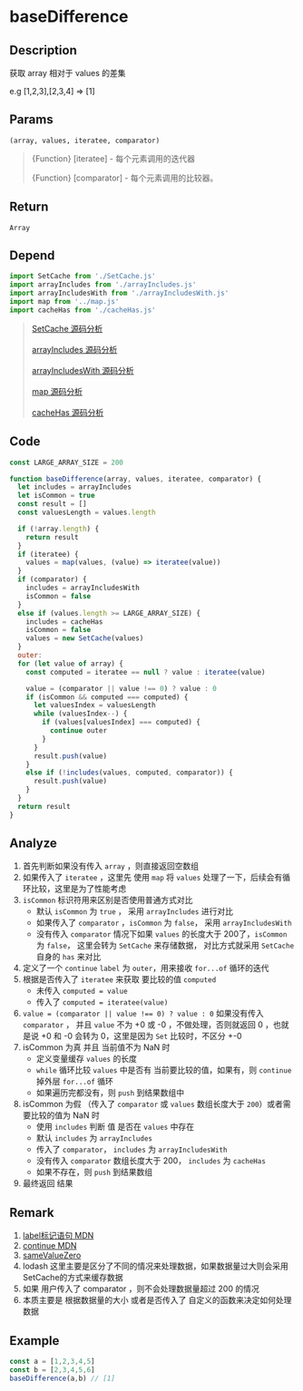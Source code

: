 # baseDifference 

## Description 
获取 array 相对于 values 的差集

e.g [1,2,3],[2,3,4] => [1]
## Params
`(array, values, iteratee, comparator)`
> {Function} [iteratee] - 每个元素调用的迭代器
>
> {Function} [comparator] - 每个元素调用的比较器。
>

## Return
`Array`
## Depend
```js
import SetCache from './SetCache.js'
import arrayIncludes from './arrayIncludes.js'
import arrayIncludesWith from './arrayIncludesWith.js'
import map from '../map.js'
import cacheHas from './cacheHas.js'
```
> [SetCache 源码分析](./setCache.md)
> <br/>
> <br/>
> [arrayIncludes 源码分析](./arrayIncludes.md)
> <br/>
> <br/>
> [arrayIncludesWith 源码分析](./arrayIncludesWith.md)
> <br/>
> <br/>
> [map 源码分析](../export/map.md)
> <br/>
> <br/>
> [cacheHas 源码分析](./cacheHas.md)

## Code
```js
const LARGE_ARRAY_SIZE = 200

function baseDifference(array, values, iteratee, comparator) {
  let includes = arrayIncludes
  let isCommon = true
  const result = []
  const valuesLength = values.length

  if (!array.length) {
    return result
  }
  if (iteratee) {
    values = map(values, (value) => iteratee(value))
  }
  if (comparator) {
    includes = arrayIncludesWith
    isCommon = false
  }
  else if (values.length >= LARGE_ARRAY_SIZE) {
    includes = cacheHas
    isCommon = false
    values = new SetCache(values)
  }
  outer:
  for (let value of array) {
    const computed = iteratee == null ? value : iteratee(value)

    value = (comparator || value !== 0) ? value : 0
    if (isCommon && computed === computed) {
      let valuesIndex = valuesLength
      while (valuesIndex--) {
        if (values[valuesIndex] === computed) {
          continue outer
        }
      }
      result.push(value)
    }
    else if (!includes(values, computed, comparator)) {
      result.push(value)
    }
  }
  return result
}

```
## Analyze
1. 首先判断如果没有传入 `array` ，则直接返回空数组
2. 如果传入了 `iteratee` ，这里先 使用 `map` 将 `values` 处理了一下，后续会有循环比较，这里是为了性能考虑
3. `isCommon` 标识符用来区别是否使用普通方式对比
    - 默认 `isCommon` 为 `true` ， 采用 `arrayIncludes` 进行对比
    - 如果传入了 `comparator` ，`isCommon` 为 `false`，  采用 `arrayIncludesWith` 
    - 没有传入 `comparator` 情况下如果 `values` 的长度大于 200了，`isCommon` 为 `false`， 这里会转为 `SetCache` 来存储数据， 对比方式就采用 `SetCache
    ` 自身的 `has` 来对比
4. 定义了一个 `continue` `label` 为 `outer`，用来接收 `for...of` 循环的迭代
5. 根据是否传入了 `iteratee` 来获取 要比较的值 `computed`
    - 未传入 `computed = value`
    - 传入了 `computed = iteratee(value)`
6. `value = (comparator || value !== 0) ? value : 0` 如果没有传入 `comparator` ， 并且 `value` 不为 +0 或 -0 ，不做处理，否则就返回 0 ，也就是说 +0 和 -0 会转为 0，这里是因为 `Set` 比较时，不区分 +-0
7. isCommon 为真 并且 当前值不为 NaN 时
    - 定义变量缓存 `values` 的长度
    - `while` 循环比较 `values` 中是否有 当前要比较的值，如果有，则 `continue` 掉外层 `for...of` 循环
    - 如果遍历完都没有，则 `push` 到结果数组中
8. isCommon 为假 （传入了 `comparator` 或 `values` 数组长度大于 `200`）或者需要比较的值为 NaN 时
    - 使用 `includes` 判断 值 是否在 `values` 中存在
    - 默认 `includes` 为 `arrayIncludes`
    - 传入了 `comparator`， `includes` 为 `arrayIncludesWith`
    - 没有传入 `comparator` 数组长度大于 200， `includes` 为 `cacheHas`
    - 如果不存在，则 `push` 到结果数组
9. 最终返回 结果
## Remark
1. [label标记语句 MDN](https://developer.mozilla.org/zh-CN/docs/Web/JavaScript/Reference/Statements/label)
2. [continue MDN](https://developer.mozilla.org/zh-CN/docs/Web/JavaScript/Reference/Statements/continue#%E4%BD%BF%E7%94%A8%E5%B8%A6_label_%E7%9A%84_continue)
3. [sameValueZero](https://developer.mozilla.org/zh-CN/docs/Web/JavaScript/Equality_comparisons_and_sameness#%E9%9B%B6%E5%80%BC%E7%9B%B8%E7%AD%89)
4. lodash 这里主要是区分了不同的情况来处理数据，如果数据量过大则会采用SetCache的方式来缓存数据
5. 如果 用户传入了 comparator ，则不会处理数据量超过 200 的情况
6. 本质主要是 根据数据量的大小 或者是否传入了 自定义的函数来决定如何处理数据
## Example
```js
const a = [1,2,3,4,5]
const b = [2,3,4,5,6]
baseDifference(a,b) // [1]
```
